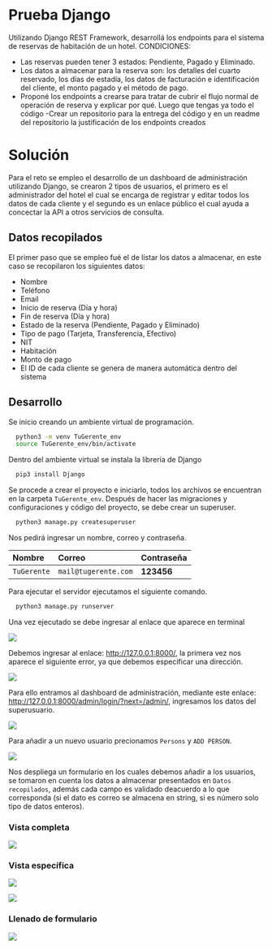 # Prueba Django

Utilizando Django REST Framework, desarrollá los endpoints para el sistema de reservas de habitación de un hotel.
CONDICIONES:

- Las reservas pueden tener 3 estados: Pendiente, Pagado y Eliminado.
- Los datos a almacenar para la reserva son: los detalles del cuarto reservado, los días de estadía, los datos de facturación e identificación del cliente, el monto pagado y el método de pago.
- Proponé los endpoints a crearse para tratar de cubrir el flujo normal de operación de reserva y explicar por qué.
Luego que tengas ya todo el código
-Crear un repositorio para la entrega del código y en un readme del repositorio la justificación de los endpoints creados

# Solución

Para el reto se empleo el desarrollo de un dashboard de administración utilizando Django, se crearon 2 tipos de usuarios, el primero es el administrador del hotel el cual se encarga de registrar y editar todos los datos de cada cliente y el segundo es un enlace público el cual ayuda a concectar la API a otros servicios de consulta. 

## Datos recopilados

El primer paso que se empleo fué el de listar los datos a almacenar, en este caso se recopilaron los siguientes datos:

- Nombre
- Teléfono
- Email
- Inicio de reserva (Día y hora)
- Fin de reserva (Día y hora)
- Estado de la reserva (Pendiente, Pagado y Eliminado)
- Tipo de pago (Tarjeta, Transferencia, Efectivo)
- NIT
- Habitación
- Monto de pago
- El ID de cada cliente se genera de manera automática dentro del sistema

## Desarrollo

Se inicio creando un ambiente virtual de programación.

```bash
  python3 -m venv TuGerente_env
  source TuGerente_env/bin/activate
```

Dentro del ambiente virtual se instala la libreria de Django

```bash
  pip3 install Django
```

Se procede a crear el proyecto e iniciarlo, todos los archivos se encuentran en la carpeta ```TuGerente_env```. Después de hacer las migraciones y configuraciones y código del proyecto, se debe crear un superuser.


```bash
  python3 manage.py createsuperuser
```

Nos pedirá ingresar un nombre, correo y contraseña.

| Nombre | Correo     | Contraseña                |
| :-------- | :------- | :------------------------- |
| `TuGerente` | `mail@tugerente.com` | **123456** |

Para ejecutar el servidor ejecutamos el siguiente comando.

```bash
  python3 manage.py runserver
```
Una vez ejecutado se debe ingresar al enlace que aparece en terminal

![](images/terminal.png)

Debemos ingresar al enlace: http://127.0.0.1:8000/, la primera vez nos aparece el siguiente error, ya que debemos especificar una dirección.

![](images/enlace.png)

Para ello entramos al dashboard de administración, mediante este enlace: http://127.0.0.1:8000/admin/login/?next=/admin/, ingresamos los datos del superusuario. 

![](images/adm.png)

Para añadir a un nuevo usuario precionamos `Persons` y `ADD PERSON`.

![](images/add.png)

Nos despliega un formulario en los cuales debemos añadir a los usuarios, se tomaron en cuenta los datos a almacenar presentados en `Datos recopilados`, además cada campo es validado deacuerdo a lo que corresponda (si el dato es correo se almacena en string, si es número solo tipo de datos enteros).

### Vista completa

![](images/person.png)

### Vista específica

![](images/calendar.png)

![](images/state.png)

### Llenado de formulario

![](images/formu.png)
